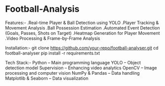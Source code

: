 # Football-Analysis
Features:-
.Real-time Player & Ball Detection using YOLO
.Player Tracking & Movement Analysis
.Ball Possession Estimation
.Automated Event Detection (Goals, Passes, Shots on Target)
.Heatmap Generation for Player Movement
.Video Processing & Frame-by-Frame Analysis

Installation:- git clone https://github.com/your-repo/football-analyser.git
cd football-analyser
pip install -r requirements.txt


Tech Stack:-
Python – Main programming language
YOLO – Object detection model
Supervision – Enhancing video analytics
OpenCV – Image processing and computer vision
NumPy & Pandas – Data handling
Matplotlib & Seaborn – Data visualization
